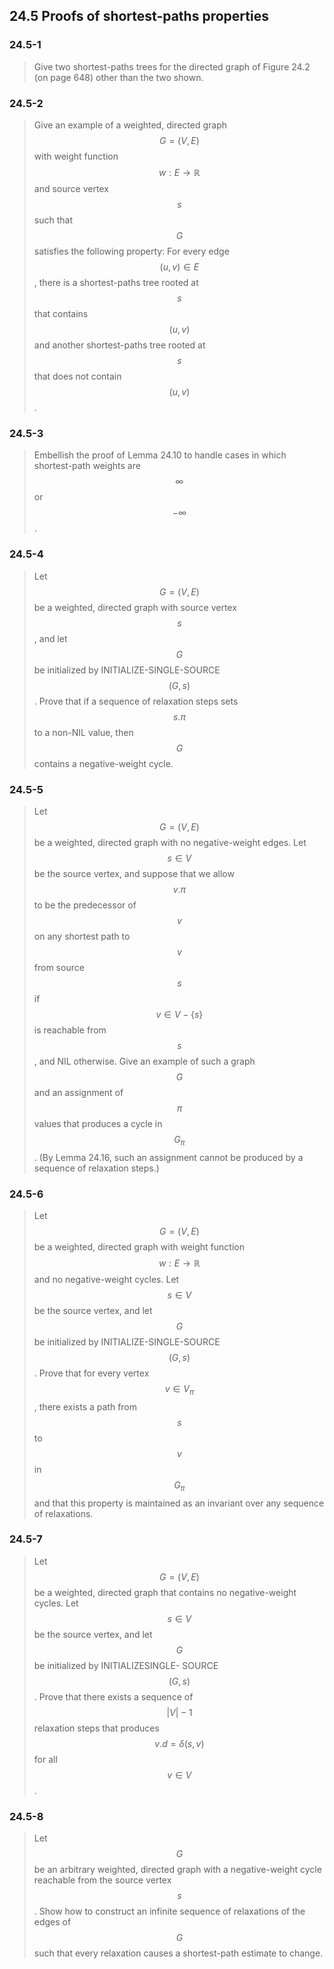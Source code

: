 ## 24.5 Proofs of shortest-paths properties

### 24.5-1

> Give two shortest-paths trees for the directed graph of Figure 24.2 (on page 648) other than the two shown.

### 24.5-2

> Give an example of a weighted, directed graph $$G = (V, E)$$ with weight function $$w: E \rightarrow \mathbb{R}$$ and source vertex $$s$$ such that $$G$$ satisfies the following property: For every edge $$(u, v) \in E$$, there is a shortest-paths tree rooted at $$s$$ that contains $$(u, v)$$ and another shortest-paths tree rooted at $$s$$ that does not contain $$(u, v)$$.

### 24.5-3

> Embellish the proof of Lemma 24.10 to handle cases in which shortest-path weights are $$\infty$$ or $$-\infty$$.

### 24.5-4

> Let $$G = (V, E)$$ be a weighted, directed graph with source vertex $$s$$, and let $$G$$ be initialized by INITIALIZE-SINGLE-SOURCE$$(G, s)$$. Prove that if a sequence of relaxation steps sets $$s.\pi$$ to a non-NIL value, then $$G$$ contains a negative-weight cycle.

### 24.5-5

> Let $$G = (V, E)$$ be a weighted, directed graph with no negative-weight edges. Let $$s \in V$$ be the source vertex, and suppose that we allow $$v.\pi$$ to be the predecessor of $$v$$ on any shortest path to $$v$$ from source $$s$$ if $$v \in V - \{s\}$$ is reachable from $$s$$, and NIL otherwise. Give an example of such a graph $$G$$ and an assignment of $$\pi$$ values that produces a cycle in $$G_\pi$$. (By Lemma 24.16, such an assignment cannot be produced by a sequence of relaxation steps.)

### 24.5-6

> Let $$G = (V, E)$$ be a weighted, directed graph with weight function $$w: E \rightarrow \mathbb{R}$$ and no negative-weight cycles. Let $$s \in V$$ be the source vertex, and let $$G$$ be initialized by INITIALIZE-SINGLE-SOURCE$$(G, s)$$. Prove that for every vertex $$v \in V_\pi$$, there exists a path from $$s$$ to $$v$$ in $$G_\pi$$ and that this property is maintained as an invariant over any sequence of relaxations.

### 24.5-7

> Let $$G = (V, E)$$ be a weighted, directed graph that contains no negative-weight cycles. Let $$s \in V$$ be the source vertex, and let $$G$$ be initialized by INITIALIZESINGLE- SOURCE$$(G, s)$$. Prove that there exists a sequence of $$|V| - 1$$ relaxation steps that produces $$v.d = \delta(s, v)$$ for all $$v \in V$$.

### 24.5-8

> Let $$G$$ be an arbitrary weighted, directed graph with a negative-weight cycle reachable from the source vertex $$s$$. Show how to construct an infinite sequence of relaxations of the edges of $$G$$ such that every relaxation causes a shortest-path estimate to change.
